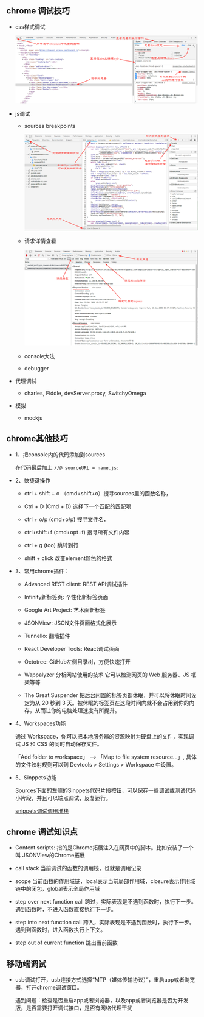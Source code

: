 ## chrome 调试技巧

* css样式调试

  ![chrome中css样式调试](../images/style.png)

* js调试

  - sources breakpoints

    ![chrome中js调试](../images/sources.png)

  - 请求详情查看

    ![chrome中请求详情](../images/network.png)

  - console大法

  - debugger

* 代理调试

  - charles, Fiddle, devServer.proxy, SwitchyOmega

* 模拟

  - mockjs

## chrome其他技巧

- 1、把console内的代码添加到sources

  在代码最后加上    `//@ sourceURL = name.js;`

- 2、快捷键操作

  * ctrl + shift + o （cmd+shift+o）搜寻sources里的函数名称，

  * Ctrl + D (Cmd + D) 选择下一个匹配的匹配项

  * ctrl + o/p (cmd+o/p) 搜寻文件名，

  * ctrl+shift+f (cmd+opt+f) 搜寻所有文件内容

  * ctrl + g (too) 跳转到行

  * shift + click 改变element颜色的格式

- 3、常用chrome插件：

  + Advanced REST client: REST API调试插件

  + Infinity新标签页: 个性化新标签页面

  + Google Art Project: 艺术画新标签

  + JSONView: JSON文件页面格式化展示

  + Tunnello: 翻墙插件

  + React Developer Tools: React调试页面

  + Octotree: GitHub左侧目录树，方便快速打开

  + Wappalyzer 分析网站使用的技术 它可以检测网页的 Web 服务器、JS 框架等等

  + The Great Suspender 把后台闲置的标签页都休眠，并可以将休眠时间设定为从 20 秒到 3 天。被休眠的标签页在这段时间内就不会占用到你的内存，从而让你的电脑处理速度有所提升。

* 4、Workspaces功能

  通过 Workspace，你可以把本地服务器的资源映射为硬盘上的文件，实现调试 JS 和 CSS 的同时自动保存文件。  

  「Add folder to workspace」 --> 「Map to file system resource...」, 具体的文件映射规则可以到 Devtools > Settings > Workspace 中设置。  

* 5、Sinppets功能

  Sources下面的左侧的Sinppets代码片段按钮，可以保存一些调试或测试代码小片段，并且可以端点调试，反复运行。

  [snippets调试调用堆栈](../images/stack.png)


## chrome 调试知识点

* Content scripts: 指的是Chrome拓展注入在网页中的脚本。比如安装了一个叫 JSONView的Chrome拓展

* call stack 当前调试的函数的调用栈，也就是调用记录

* scope 当前函数的作用域链，local表示当前局部作用域，closure表示作用域链中的闭包，global表示全局作用域

* step over next function call
  跨过，实际表现是不遇到函数时，执行下一步。遇到函数时，不进入函数直接执行下一步。

* step into next function call
  跨入，实际表现是不遇到函数时，执行下一步。遇到到函数时，进入函数执行上下文。

* step out of current function
  跳出当前函数


## 移动端调试

* usb调试打开，usb连接方式选择“MTP（媒体传输协议）”，重启app或者浏览器，打开chrome调试窗口。

  遇到问题：检查是否重启app或者浏览器，以及app或者浏览器是否为开发版，是否需要打开调试接口，是否有网络代理干扰
